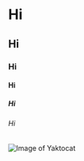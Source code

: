 # Hi
## Hi
### Hi
#### Hi
##### Hi
###### Hi


![Image of Yaktocat](https://octodex.github.com/images/yaktocat.png)
